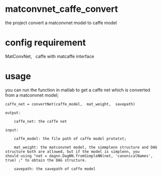 # matconvnet_caffe_convert
the project convert a matconvnet model to caffe model

# config requirement
MatConvNet,    caffe with matcaffe interface

# usage
you can run the function in matlab to get a caffe net which is converted from a matconvnet model;

    caffe_net = convertNet(caffe_model,  mat_weight,  savepath)
          
    output:
    
        caffe_net: the caffe net
        
    input:
    
        caffe_model: the file path of caffe model prototxt;
        
        mat_weight: the matconvnet model, the simmplenn structure and DAG structure both are allowed, but if the model is simplenn, you             should using "net = dagnn.DagNN.fromSimpleNN(net, 'canonicalNames', true) ;" to obtain the DAG structure.
        
        savepath: the savepath of caffe model
        
    
